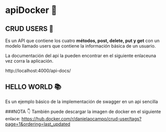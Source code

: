 # apiDocker :whale2:
## CRUD USERS :book:
Es un API que contiene los cuatro <b>métodos, post, delete, put y get</b> con un modelo llamado users que contiene la información básica de un usuario. 

La documentación del api la pueden encontrar en el siguiente enlaceuna vez corra la aplicación. 

http://localhost:4000/api-docs/

## HELLO WORLD :books:
Es un ejemplo básico de la implementación de swagger en un api sencilla

###NOTA :point_down:
También puede descargar la imagen de docker en el siguiente enlace:
https://hub.docker.com/r/danielaocampo/crud-user/tags?page=1&ordering=last_updated
